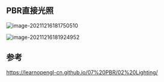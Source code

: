 ## PBR直接光照

![image-20211216181750510](image-20211216181750510.png)

![image-20211216181924952](image-20211216181924952.png)

## 参考

https://learnopengl-cn.github.io/07%20PBR/02%20Lighting/
